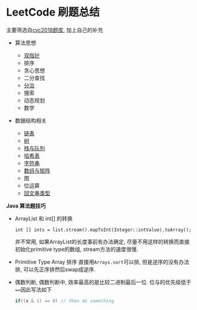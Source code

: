 # LeetCode 刷题总结

主要筛选自[cyc2018题库](https://github.com/CyC2018/CS-Notes/blob/master/notes/Leetcode%20%E9%A2%98%E8%A7%A3%20-%20%E7%9B%AE%E5%BD%95.md), 加上自己的补充

- 算法思想
  - [双指针](leetcodes/leetcode-two-points.md)
  - 排序
  - 贪心思想
  - 二分查找
  - [分治](leetcodes/leetcode-branch.md)
  - 搜索
  - 动态规划
  - 数学

- 数据结构相关
  - [链表](leetcodes/leetcode-linkedlist.md)
  - [树](leetcodes/leetcode-tree.md)
  - [栈与队列](leetcodes/leetcode-stack&queue.md)
  - [哈希表](leetcodes/leetcode-hash.md)
  - [字符串](leetcodes/leetcode-string.md)
  - [数组与矩阵](leetcodes/leetcode-array-matrix.md)
  - 图
  - 位运算
  - [回文串类型](leetcodes/leetcode-palindrome.md)





**Java 算法题技巧**

- ArrayList<Integer> 和 int[] 的转换
  ```
  int [] ints = list.stream().mapToInt(Integer::intValue).toArray();
  ```
  并不常用, 如果ArrayList的长度事前有办法确定, 尽量不用这样的转换而直接初始化primitive type的数组, stream方法的速度很慢.

- Primitive Type Array 排序
  直接用`Arrays.sort`可以排, 但是逆序的没有办法排, 可以先正序排然后swap成逆序.

- 偶数判断, 偶数判断中, 效率最高的是比较二进制最后一位. 位与的优先级低于`==`因此写法如下
  ```java
  if((x & 1) == 0) // then do something
  ``` 